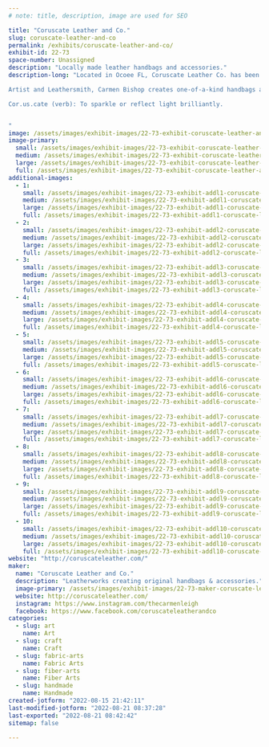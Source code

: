 ```yaml
---
# note: title, description, image are used for SEO

title: "Coruscate Leather and Co."
slug: coruscate-leather-and-co
permalink: /exhibits/coruscate-leather-and-co/
exhibit-id: 22-73
space-number: Unassigned
description: "Locally made leather handbags and accessories."
description-long: "Located in Ocoee FL, Coruscate Leather Co. has been hand crafting fine leather goods since 2020.

Artist and Leathersmith, Carmen Bishop creates one-of-a-kind handbags and other essentials using genuine top-grain leather and other fine textiles - including Pendleton Wool, Waxed Canvas, and Kantha Fabric.

Cor.us.cate (verb): To sparkle or reflect light brilliantly.


"
image: /assets/images/exhibit-images/22-73-exhibit-coruscate-leather-and-co-collage-large.png
image-primary: 
  small: /assets/images/exhibit-images/22-73-exhibit-coruscate-leather-and-co-collage-small.png
  medium: /assets/images/exhibit-images/22-73-exhibit-coruscate-leather-and-co-collage-medium.png
  large: /assets/images/exhibit-images/22-73-exhibit-coruscate-leather-and-co-collage-large.png
  full: /assets/images/exhibit-images/22-73-exhibit-coruscate-leather-and-co-collage-full.png
additional-images: 
  - 1:
    small: /assets/images/exhibit-images/22-73-exhibit-addl1-coruscate-leather-and-co-bfbag-small.png
    medium: /assets/images/exhibit-images/22-73-exhibit-addl1-coruscate-leather-and-co-bfbag-medium.png
    large: /assets/images/exhibit-images/22-73-exhibit-addl1-coruscate-leather-and-co-bfbag-large.png
    full: /assets/images/exhibit-images/22-73-exhibit-addl1-coruscate-leather-and-co-bfbag-full.png
  - 2:
    small: /assets/images/exhibit-images/22-73-exhibit-addl2-coruscate-leather-and-co-bookbag-small.png
    medium: /assets/images/exhibit-images/22-73-exhibit-addl2-coruscate-leather-and-co-bookbag-medium.png
    large: /assets/images/exhibit-images/22-73-exhibit-addl2-coruscate-leather-and-co-bookbag-large.png
    full: /assets/images/exhibit-images/22-73-exhibit-addl2-coruscate-leather-and-co-bookbag-full.png
  - 3:
    small: /assets/images/exhibit-images/22-73-exhibit-addl3-coruscate-leather-and-co-bracelet1-small.png
    medium: /assets/images/exhibit-images/22-73-exhibit-addl3-coruscate-leather-and-co-bracelet1-medium.png
    large: /assets/images/exhibit-images/22-73-exhibit-addl3-coruscate-leather-and-co-bracelet1-large.png
    full: /assets/images/exhibit-images/22-73-exhibit-addl3-coruscate-leather-and-co-bracelet1-full.png
  - 4:
    small: /assets/images/exhibit-images/22-73-exhibit-addl4-coruscate-leather-and-co-hairhidecoinpurse-small.png
    medium: /assets/images/exhibit-images/22-73-exhibit-addl4-coruscate-leather-and-co-hairhidecoinpurse-medium.png
    large: /assets/images/exhibit-images/22-73-exhibit-addl4-coruscate-leather-and-co-hairhidecoinpurse-large.png
    full: /assets/images/exhibit-images/22-73-exhibit-addl4-coruscate-leather-and-co-hairhidecoinpurse-full.png
  - 5:
    small: /assets/images/exhibit-images/22-73-exhibit-addl5-coruscate-leather-and-co-keychain-small.png
    medium: /assets/images/exhibit-images/22-73-exhibit-addl5-coruscate-leather-and-co-keychain-medium.png
    large: /assets/images/exhibit-images/22-73-exhibit-addl5-coruscate-leather-and-co-keychain-large.png
    full: /assets/images/exhibit-images/22-73-exhibit-addl5-coruscate-leather-and-co-keychain-full.png
  - 6:
    small: /assets/images/exhibit-images/22-73-exhibit-addl6-coruscate-leather-and-co-leafbag-small.png
    medium: /assets/images/exhibit-images/22-73-exhibit-addl6-coruscate-leather-and-co-leafbag-medium.png
    large: /assets/images/exhibit-images/22-73-exhibit-addl6-coruscate-leather-and-co-leafbag-large.png
    full: /assets/images/exhibit-images/22-73-exhibit-addl6-coruscate-leather-and-co-leafbag-full.png
  - 7:
    small: /assets/images/exhibit-images/22-73-exhibit-addl7-coruscate-leather-and-co-mandalapouch-small.png
    medium: /assets/images/exhibit-images/22-73-exhibit-addl7-coruscate-leather-and-co-mandalapouch-medium.png
    large: /assets/images/exhibit-images/22-73-exhibit-addl7-coruscate-leather-and-co-mandalapouch-large.png
    full: /assets/images/exhibit-images/22-73-exhibit-addl7-coruscate-leather-and-co-mandalapouch-full.png
  - 8:
    small: /assets/images/exhibit-images/22-73-exhibit-addl8-coruscate-leather-and-co-mandalapouch2-small.png
    medium: /assets/images/exhibit-images/22-73-exhibit-addl8-coruscate-leather-and-co-mandalapouch2-medium.png
    large: /assets/images/exhibit-images/22-73-exhibit-addl8-coruscate-leather-and-co-mandalapouch2-large.png
    full: /assets/images/exhibit-images/22-73-exhibit-addl8-coruscate-leather-and-co-mandalapouch2-full.png
  - 9:
    small: /assets/images/exhibit-images/22-73-exhibit-addl9-coruscate-leather-and-co-mapbag-small.png
    medium: /assets/images/exhibit-images/22-73-exhibit-addl9-coruscate-leather-and-co-mapbag-medium.png
    large: /assets/images/exhibit-images/22-73-exhibit-addl9-coruscate-leather-and-co-mapbag-large.png
    full: /assets/images/exhibit-images/22-73-exhibit-addl9-coruscate-leather-and-co-mapbag-full.png
  - 10:
    small: /assets/images/exhibit-images/22-73-exhibit-addl10-coruscate-leather-and-co-pendleton-small.png
    medium: /assets/images/exhibit-images/22-73-exhibit-addl10-coruscate-leather-and-co-pendleton-medium.png
    large: /assets/images/exhibit-images/22-73-exhibit-addl10-coruscate-leather-and-co-pendleton-large.png
    full: /assets/images/exhibit-images/22-73-exhibit-addl10-coruscate-leather-and-co-pendleton-full.png
website: "http://coruscateleather.com/"
maker: 
  name: "Coruscate Leather and Co."
  description: "Leatherworks creating original handbags & accessories."
  image-primary: /assets/images/exhibit-images/22-73-maker-coruscate-leather-and-co-coruscatelogo-medium.png
  website: http://coruscateleather.com/
  instagram: https://www.instagram.com/thecarmenleigh
  facebook: https://www.facebook.com/coruscateleatherandco
categories: 
  - slug: art
    name: Art
  - slug: craft
    name: Craft
  - slug: fabric-arts
    name: Fabric Arts
  - slug: fiber-arts
    name: Fiber Arts
  - slug: handmade
    name: Handmade
created-jotform: "2022-08-15 21:42:11"
last-modified-jotform: "2022-08-21 08:37:28"
last-exported: "2022-08-21 08:42:42"
sitemap: false

---
```

